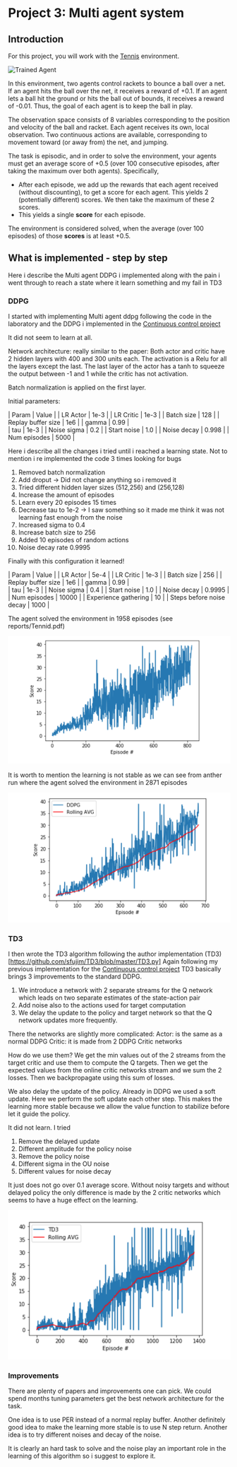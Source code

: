 [//]: # (Image References)

[image1]: https://user-images.githubusercontent.com/10624937/42135623-e770e354-7d12-11e8-998d-29fc74429ca2.gif "Trained Agent"
[image2]: https://github.com/pietroblandizzi/deep-reinforncement-learning/blob/main/p2_continuous-control/DDPG_no_noise.png "DDPG 1"
[image3]: https://github.com/pietroblandizzi/deep-reinforncement-learning/blob/main/p2_continuous-control/td3_no_noise.png "DDPG 2"
[image4]: https://github.com/pietroblandizzi/deep-reinforncement-learning/blob/main/p2_continuous-control/td3_noise.png "TD3"




# Project 3: Multi agent system

## Introduction

For this project, you will work with the [Tennis](https://github.com/Unity-Technologies/ml-agents/blob/master/docs/Learning-Environment-Examples.md#tennis) environment.

![Trained Agent][image1]

In this environment, two agents control rackets to bounce a ball over a net. If an agent hits the ball over the net, it receives a reward of +0.1.  If an agent lets a ball hit the ground or hits the ball out of bounds, it receives a reward of -0.01.  Thus, the goal of each agent is to keep the ball in play.

The observation space consists of 8 variables corresponding to the position and velocity of the ball and racket. Each agent receives its own, local observation.  Two continuous actions are available, corresponding to movement toward (or away from) the net, and jumping. 

The task is episodic, and in order to solve the environment, your agents must get an average score of +0.5 (over 100 consecutive episodes, after taking the maximum over both agents). Specifically,

- After each episode, we add up the rewards that each agent received (without discounting), to get a score for each agent. This yields 2 (potentially different) scores. We then take the maximum of these 2 scores.
- This yields a single **score** for each episode.

The environment is considered solved, when the average (over 100 episodes) of those **scores** is at least +0.5.

## What is implemented - step by step
Here i describe the Multi agent DDPG i implemented along with the pain i went through to reach a state where it learn something and my fail in TD3

### DDPG
I started with implementing Multi agent ddpg following the code in the laboratory and the DDPG i implemented in the 
[Continuous control project](https://github.com/pietroblandizzi/deep-reinforncement-learning/tree/main/p2_continuous-control)

It did not seem to learn at all. 

Network architecture: really similar to the paper:
Both actor and critic have 2 hidden layers with 400 and 300 units each.
The activation is a Relu for all the layers except the last.
The last layer of the actor has a tanh to squeeze the output between -1 and 1
while the critic has not activation.

Batch normalization is applied on the first layer.


Initial parameters:

| Param                       | Value         |
| LR Actor                    |    1e-3       |
| LR Critic                   |    1e-3       |
| Batch size                  | 128           |
| Replay buffer size          |    1e6        |
| gamma                       |    0.99       |  
| tau                         |    1e-3       |
| Noise sigma                 | 0.2           |
| Start noise                 | 1.0           |
| Noise decay                 |   0.998       |
| Num episodes                | 5000          |


Here i describe all the changes i tried until i reached a learning state.
Not to mention i re implemented the code 3 times looking for bugs

1. Removed batch normalization
2. Add droput -> Did not change anything so i removed it
3. Tried different hidden layer sizes (512,256) and (256,128)
4. Increase the amount of episodes
5. Learn every 20 episodes 15 times
6. Decrease tau to 1e-2 -> I saw something so it made me think it was not learning fast enough from the noise
7. Increased sigma to 0.4
8. Increase batch size to 256
9. Added 10 episodes of random actions
10. Noise decay rate 0.9995

Finally with this configuration it learned!

| Param                       | Value         |
| LR Actor                    |    5e-4       |
| LR Critic                   |    1e-3       |
| Batch size                  | 256           |
| Replay buffer size          |    1e6        |
| gamma                       |    0.99       |  
| tau                         |    1e-3       |
| Noise sigma                 | 0.4           |
| Start noise                 | 1.0           |
| Noise decay                 |   0.9995      |
| Num episodes                | 10000         |
| Experience gathering        | 10            |
| Steps before noise decay    | 1000          |




The agent solved the environment in 1958 episodes (see reports/Tennid.pdf)

![DDPG][image2]


It is worth to mention the learning is not stable as we can see from anther run where the agent solved the environment in 2871 episodes

![DDPG][image3]

### TD3
I then wrote the TD3 algorithm following the author implementation (TD3)[https://github.com/sfujim/TD3/blob/master/TD3.py]
Again following my previous implementation for the [Continuous control project](https://github.com/pietroblandizzi/deep-reinforncement-learning/tree/main/p2_continuous-control)
TD3 basically brings 3 improvements to the standard DDPG.
1. We introduce a network with 2 separate streams for the Q network which leads on two separate estimates of the state-action pair
2. Add noise also to the actions used for target computation
3. We delay the update to the policy and target network so that the Q network updates more frequently.

There the networks are slightly more complicated:
Actor: is the same as a normal DDPG
Critic: it is made from 2 DDPG Critic networks

How do we use them?
We get the min values out of the 2 streams from the target critic and use them to compute the Q targets.
Then we get the expected values from the online critic networks stream and we sum the 2 losses.
Then we backpropagate using this sum of losses.

We also delay the update of the policy.
Already in DDPG we used a soft update. 
Here we perform the soft update each other step. This makes the learning more stable because we allow the value function to stabilize before let it guide the policy.

It did not learn. I tried
1. Remove the delayed update
2. Different amplitude for the policy noise
3. Remove the policy noise
4. Different sigma in the OU noise
5. Different values for noise decay

It just does not go over 0.1 average score.
Without noisy targets and without delayed policy the only difference is made by the 2 critic networks which seems to have 
a huge effect on the learning.


![TD3][image4]


### Improvements

There are plenty of papers and improvements one can pick.
We could spend months tuning parameters get the best network architecture for the task.

One idea is to use PER instead of a normal replay buffer.
Another definitely good idea to make the learning more stable is to use N step return.
Another idea is to try different noises and decay of the noise.


It is clearly an hard task to solve and the noise play an important role in the learning of this algorithm so i suggest to explore it.



